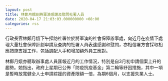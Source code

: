 ```yaml
---
layout: post
title: 林鄭月娥到將軍澳感謝及慰問社署人員
date: 2020-04-17 21:03:03.000000000 +08:00
categories: rss
---
```


行政長官林鄭月娥下午探訪社署位於將軍澳的社會保障辦事處，向近月在疫情下處理大量社會保障計劃申請及查詢的社署人員表達感謝和慰問，亦相信署方會採取相應措施支援工作，包括調配人手和增加額外員工應對。

林鄭月娥亦聽取辦事處人員匯報近月的工作情況，特別是自3月初申請個案上升的趨勢。她指出，政府上星期已公佈「防疫抗疫基金」第二輪等紓困措施，其中一項是暫時放寬健全人士申請綜援的資產限額一倍，為期6個月，以支援失業人士。
